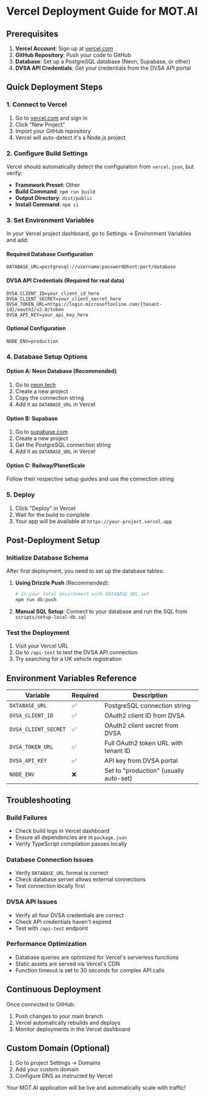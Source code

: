 # Vercel Deployment Guide for MOT.AI

## Prerequisites

1. **Vercel Account**: Sign up at [vercel.com](https://vercel.com)
2. **GitHub Repository**: Push your code to GitHub
3. **Database**: Set up a PostgreSQL database (Neon, Supabase, or other)
4. **DVSA API Credentials**: Get your credentials from the DVSA API portal

## Quick Deployment Steps

### 1. Connect to Vercel
1. Go to [vercel.com](https://vercel.com) and sign in
2. Click "New Project"
3. Import your GitHub repository
4. Vercel will auto-detect it's a Node.js project

### 2. Configure Build Settings
Vercel should automatically detect the configuration from `vercel.json`, but verify:
- **Framework Preset**: Other
- **Build Command**: `npm run build`
- **Output Directory**: `dist/public`
- **Install Command**: `npm ci`

### 3. Set Environment Variables
In your Vercel project dashboard, go to Settings → Environment Variables and add:

#### Required Database Configuration
```
DATABASE_URL=postgresql://username:password@host:port/database
```

#### DVSA API Credentials (Required for real data)
```
DVSA_CLIENT_ID=your_client_id_here
DVSA_CLIENT_SECRET=your_client_secret_here
DVSA_TOKEN_URL=https://login.microsoftonline.com/{tenant-id}/oauth2/v2.0/token
DVSA_API_KEY=your_api_key_here
```

#### Optional Configuration
```
NODE_ENV=production
```

### 4. Database Setup Options

#### Option A: Neon Database (Recommended)
1. Go to [neon.tech](https://neon.tech)
2. Create a new project
3. Copy the connection string
4. Add it as `DATABASE_URL` in Vercel

#### Option B: Supabase
1. Go to [supabase.com](https://supabase.com)
2. Create a new project
3. Get the PostgreSQL connection string
4. Add it as `DATABASE_URL` in Vercel

#### Option C: Railway/PlanetScale
Follow their respective setup guides and use the connection string

### 5. Deploy
1. Click "Deploy" in Vercel
2. Wait for the build to complete
3. Your app will be available at `https://your-project.vercel.app`

## Post-Deployment Setup

### Initialize Database Schema
After first deployment, you need to set up the database tables:

1. **Using Drizzle Push** (Recommended):
   ```bash
   # In your local environment with DATABASE_URL set
   npm run db:push
   ```

2. **Manual SQL Setup**:
   Connect to your database and run the SQL from `scripts/setup-local-db.sql`

### Test the Deployment
1. Visit your Vercel URL
2. Go to `/api-test` to test the DVSA API connection
3. Try searching for a UK vehicle registration

## Environment Variables Reference

| Variable | Required | Description |
|----------|----------|-------------|
| `DATABASE_URL` | ✅ | PostgreSQL connection string |
| `DVSA_CLIENT_ID` | ✅ | OAuth2 client ID from DVSA |
| `DVSA_CLIENT_SECRET` | ✅ | OAuth2 client secret from DVSA |
| `DVSA_TOKEN_URL` | ✅ | Full OAuth2 token URL with tenant ID |
| `DVSA_API_KEY` | ✅ | API key from DVSA portal |
| `NODE_ENV` | ❌ | Set to "production" (usually auto-set) |

## Troubleshooting

### Build Failures
- Check build logs in Vercel dashboard
- Ensure all dependencies are in `package.json`
- Verify TypeScript compilation passes locally

### Database Connection Issues
- Verify `DATABASE_URL` format is correct
- Check database server allows external connections
- Test connection locally first

### DVSA API Issues
- Verify all four DVSA credentials are correct
- Check API credentials haven't expired
- Test with `/api-test` endpoint

### Performance Optimization
- Database queries are optimized for Vercel's serverless functions
- Static assets are served via Vercel's CDN
- Function timeout is set to 30 seconds for complex API calls

## Continuous Deployment
Once connected to GitHub:
1. Push changes to your main branch
2. Vercel automatically rebuilds and deploys
3. Monitor deployments in the Vercel dashboard

## Custom Domain (Optional)
1. Go to project Settings → Domains
2. Add your custom domain
3. Configure DNS as instructed by Vercel

Your MOT.AI application will be live and automatically scale with traffic!